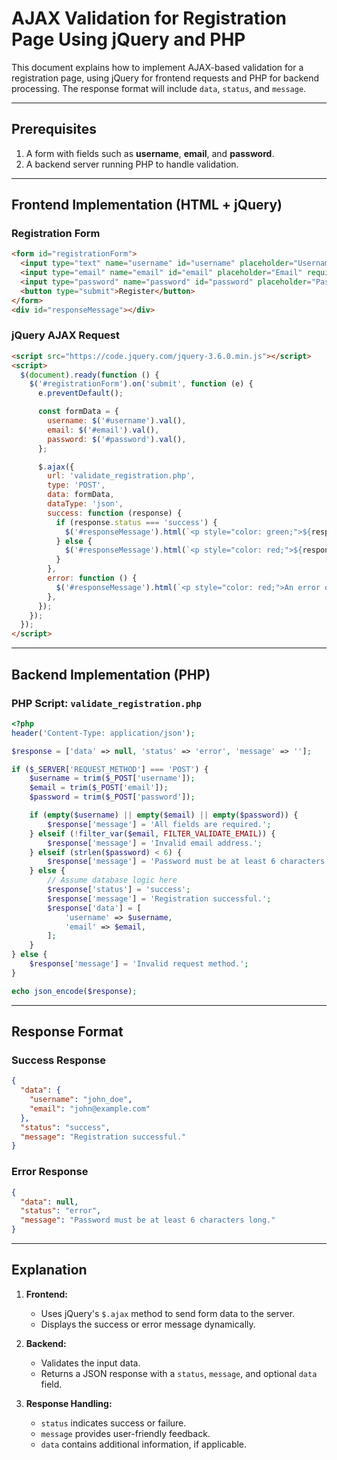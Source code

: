 # AJAX Validation for Registration Page Using jQuery and PHP

This document explains how to implement AJAX-based validation for a registration page, using jQuery for frontend requests and PHP for backend processing. The response format will include `data`, `status`, and `message`.

---

## Prerequisites
1. A form with fields such as **username**, **email**, and **password**.
2. A backend server running PHP to handle validation.

---

## Frontend Implementation (HTML + jQuery)

### Registration Form
```html
<form id="registrationForm">
  <input type="text" name="username" id="username" placeholder="Username" required />
  <input type="email" name="email" id="email" placeholder="Email" required />
  <input type="password" name="password" id="password" placeholder="Password" required />
  <button type="submit">Register</button>
</form>
<div id="responseMessage"></div>
```

### jQuery AJAX Request
```html
<script src="https://code.jquery.com/jquery-3.6.0.min.js"></script>
<script>
  $(document).ready(function () {
    $('#registrationForm').on('submit', function (e) {
      e.preventDefault();

      const formData = {
        username: $('#username').val(),
        email: $('#email').val(),
        password: $('#password').val(),
      };

      $.ajax({
        url: 'validate_registration.php',
        type: 'POST',
        data: formData,
        dataType: 'json',
        success: function (response) {
          if (response.status === 'success') {
            $('#responseMessage').html(`<p style="color: green;">${response.message}</p>`);
          } else {
            $('#responseMessage').html(`<p style="color: red;">${response.message}</p>`);
          }
        },
        error: function () {
          $('#responseMessage').html(`<p style="color: red;">An error occurred. Please try again.</p>`);
        },
      });
    });
  });
</script>
```

---

## Backend Implementation (PHP)

### PHP Script: `validate_registration.php`
```php
<?php
header('Content-Type: application/json');

$response = ['data' => null, 'status' => 'error', 'message' => ''];

if ($_SERVER['REQUEST_METHOD'] === 'POST') {
    $username = trim($_POST['username']);
    $email = trim($_POST['email']);
    $password = trim($_POST['password']);

    if (empty($username) || empty($email) || empty($password)) {
        $response['message'] = 'All fields are required.';
    } elseif (!filter_var($email, FILTER_VALIDATE_EMAIL)) {
        $response['message'] = 'Invalid email address.';
    } elseif (strlen($password) < 6) {
        $response['message'] = 'Password must be at least 6 characters long.';
    } else {
        // Assume database logic here
        $response['status'] = 'success';
        $response['message'] = 'Registration successful.';
        $response['data'] = [
            'username' => $username,
            'email' => $email,
        ];
    }
} else {
    $response['message'] = 'Invalid request method.';
}

echo json_encode($response);
```

---

## Response Format

### Success Response
```json
{
  "data": {
    "username": "john_doe",
    "email": "john@example.com"
  },
  "status": "success",
  "message": "Registration successful."
}
```

### Error Response
```json
{
  "data": null,
  "status": "error",
  "message": "Password must be at least 6 characters long."
}
```

---

## Explanation

1. **Frontend:**
   - Uses jQuery's `$.ajax` method to send form data to the server.
   - Displays the success or error message dynamically.

2. **Backend:**
   - Validates the input data.
   - Returns a JSON response with a `status`, `message`, and optional `data` field.

3. **Response Handling:**
   - `status` indicates success or failure.
   - `message` provides user-friendly feedback.
   - `data` contains additional information, if applicable.